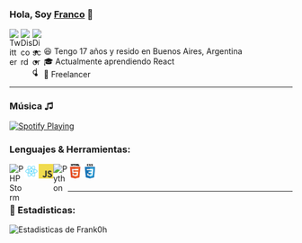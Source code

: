 ### Hola, Soy [Franco](https://francocaminos.me) 👋

<a href="https://twitter.com/Frank0h_">
<img align="left" alt="Twitter" width="20px" src="https://www.vectorico.com/download/social_media/Twitter-Logo.svg" />
</a>
<a href="https://discordapp.com/users/346056678543851521">
<img align="left" alt="Discord" width="21px" src="https://cdn3.iconfinder.com/data/icons/popular-services-brands-vol-2/512/discord-512.png" />
</a>
<a href="https://mail.google.com/#inbox?compose=VpCqJVFFvbwvCsLPGcTSnhMcXJRKdgtgPWVtxJZfrNxcZJnpCHQCvcSrqkbMNQqMPfClvgg">
<img align="left" alt="Discord" width="20px" src="https://www.flaticon.es/svg/vstatic/svg/281/281769.svg?token=exp=1611258159~hmac=1e6d9bee97957ca12a6406c649f588d8" />
</a>

<br>

- 😆 Tengo 17 años y resido en Buenos Aires, Argentina
- 🎓 Actualmente aprendiendo React
- 💼 Freelancer

---
### Música ♫ 

[<img src="https://now-playing-two.vercel.app/api/spotify-playing" alt="Spotify Playing" width="350" />](https://open.spotify.com/user/5co7vzv8feodu7lvqqap3c8qd)

### Lenguajes & Herramientas:

[<img align="left" alt="PHPStorm" width="26px" src="https://res.cloudinary.com/canonical/image/fetch/f_auto,q_auto,fl_sanitize,w_60,h_60/https://dashboard.snapcraft.io/site_media/appmedia/2017/11/webide.ico_HA9tBL0.png" />][phpstorm]
[<img align="left" alt="React" width="26px" src="https://raw.githubusercontent.com/github/explore/80688e429a7d4ef2fca1e82350fe8e3517d3494d/topics/react/react.png" />][react]
[<img align="left" alt="JavaScript" width="26px" src="https://raw.githubusercontent.com/github/explore/80688e429a7d4ef2fca1e82350fe8e3517d3494d/topics/javascript/javascript.png" />][javascript]
[<img align="left" alt="Python" width="26px" src="https://cdn3.iconfinder.com/data/icons/logos-and-brands-adobe/512/267_Python-512.png" />][python]
[<img align="left" alt="HTML5" width="26px" src="https://raw.githubusercontent.com/github/explore/80688e429a7d4ef2fca1e82350fe8e3517d3494d/topics/html/html.png" />][html5]
[<img align="left" alt="CSS3" width="26px" src="https://raw.githubusercontent.com/github/explore/80688e429a7d4ef2fca1e82350fe8e3517d3494d/topics/css/css.png" />][css]

<br />
<br />

---

### 📕 Estadisticas:

<img align="left" alt="Estadisticas de Frank0h" src="https://github-readme-stats.vercel.app/api?username=Frank0h&show_icons=true&theme=radical" />

[phpstorm]: https://www.jetbrains.com/es-es/phpstorm/
[react]: https://es.reactjs.org
[javascript]: https://www.javascript.com
[html5]: https://devdocs.io/html/
[css]: https://devdocs.io/html/
[python]: https://www.python.org
